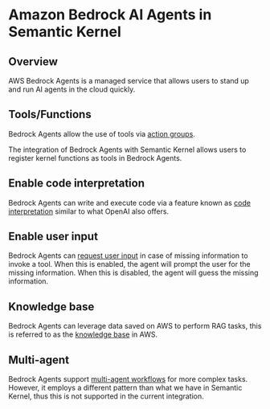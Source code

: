 # Amazon Bedrock AI Agents in Semantic Kernel

## Overview

AWS Bedrock Agents is a managed service that allows users to stand up and run AI agents in the cloud quickly.

## Tools/Functions

Bedrock Agents allow the use of tools via [action groups](https://docs.aws.amazon.com/bedrock/latest/userguide/agents-action-create.html).

The integration of Bedrock Agents with Semantic Kernel allows users to register kernel functions as tools in Bedrock Agents.

## Enable code interpretation

Bedrock Agents can write and execute code via a feature known as [code interpretation](https://docs.aws.amazon.com/bedrock/latest/userguide/agents-code-interpretation.html) similar to what OpenAI also offers.

## Enable user input

Bedrock Agents can [request user input](https://docs.aws.amazon.com/bedrock/latest/userguide/agents-user-input.html) in case of missing information to invoke a tool. When this is enabled, the agent will prompt the user for the missing information. When this is disabled, the agent will guess the missing information.

## Knowledge base

Bedrock Agents can leverage data saved on AWS to perform RAG tasks, this is referred to as the [knowledge base](https://docs.aws.amazon.com/bedrock/latest/userguide/agents-kb-add.html) in AWS.

## Multi-agent

Bedrock Agents support [multi-agent workflows](https://docs.aws.amazon.com/bedrock/latest/userguide/agents-multi-agent-collaboration.html) for more complex tasks. However, it employs a different pattern than what we have in Semantic Kernel, thus this is not supported in the current integration.